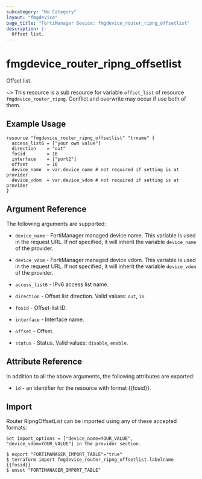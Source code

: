 ```yaml
---
subcategory: "No Category"
layout: "fmgdevice"
page_title: "FortiManager Device: fmgdevice_router_ripng_offsetlist"
description: |-
  Offset list.
---
```


# fmgdevice_router_ripng_offsetlist
Offset list.

~> This resource is a sub resource for variable `offset_list` of resource `fmgdevice_router_ripng`. Conflict and overwrite may occur if use both of them.



## Example Usage

```hcl
resource "fmgdevice_router_ripng_offsetlist" "trname" {
  access_list6 = ["your own value"]
  direction    = "out"
  fosid        = 10
  interface    = ["port2"]
  offset       = 10
  device_name  = var.device_name # not required if setting is at provider
  device_vdom  = var.device_vdom # not required if setting is at provider
}
```

## Argument Reference


The following arguments are supported:

* `device_name` - FortiManager managed device name. This variable is used in the request URL. If not specified, it will inherit the variable `device_name` of the provider.
* `device_vdom` - FortiManager managed device vdom. This variable is used in the request URL. If not specified, it will inherit the variable `device_vdom` of the provider.

* `access_list6` - IPv6 access list name.
* `direction` - Offset list direction. Valid values: `out`, `in`.

* `fosid` - Offset-list ID.
* `interface` - Interface name.
* `offset` - Offset.
* `status` - Status. Valid values: `disable`, `enable`.



## Attribute Reference

In addition to all the above arguments, the following attributes are exported:
* `id` - an identifier for the resource with format {{fosid}}.

## Import

Router RipngOffsetList can be imported using any of these accepted formats:
```
Set import_options = ["device_name=YOUR_VALUE", "device_vdom=YOUR_VALUE"] in the provider section.

$ export "FORTIMANAGER_IMPORT_TABLE"="true"
$ terraform import fmgdevice_router_ripng_offsetlist.labelname {{fosid}}
$ unset "FORTIMANAGER_IMPORT_TABLE"
```

